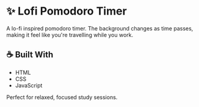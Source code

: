 # ✨ Lofi Pomodoro Timer

A lo-fi inspired pomodoro timer. The background changes as time passes, making it feel like you're travelling while you work.

## ☕ Built With
- HTML
- CSS
- JavaScript

Perfect for relaxed, focused study sessions.
